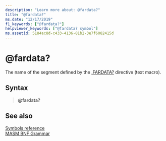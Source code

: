 ```yaml
---
description: "Learn more about: @fardata?"
title: "@fardata?"
ms.date: "12/17/2019"
f1_keywords: ["@fardata?"]
helpviewer_keywords: ["@fardata? symbol"]
ms.assetid: 5184ac8d-c433-4136-81b2-3e7f6082415d
---
```

# \@fardata?

The name of the segment defined by the [.FARDATA?](dot-fardata-q.md) directive (text macro).

## Syntax

> **\@fardata?**

## See also

[Symbols reference](symbols-reference.md)\
[MASM BNF Grammar](masm-bnf-grammar.md)
